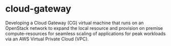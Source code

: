 # cloud-gateway
Developing a Cloud Gateway (CG) virtual machine that runs on an OpenStack network to expand the local resource and provision on premise compute-resources for seamless scaling of applications for peak workloads via an AWS Virtual Private Cloud (VPC).
